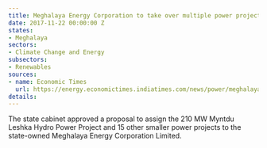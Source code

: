 ```yaml
---
title: Meghalaya Energy Corporation to take over multiple power projects in the state
date: 2017-11-22 00:00:00 Z
states:
- Meghalaya
sectors:
- Climate Change and Energy
subsectors:
- Renewables
sources:
- name: Economic Times
  url: https://energy.economictimes.indiatimes.com/news/power/meghalaya-govt-cancels-power-project-pacts-with-private-companies/61709252
details: 
---
```


The state cabinet approved a proposal to assign the 210 MW Myntdu Leshka Hydro Power Project and 15 other smaller power projects to the state-owned Meghalaya Energy Corporation Limited. 
